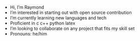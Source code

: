 - Hi, I’m Raymond
- I’m interested in starting out with open source contribution
- I’m currently learning new languages and tech
- Proficient in c c++ python latex
- I’m looking to collaborate on any project that fits my skill set
- Pronouns: he/him

<!---
raym293/raym293 is a ✨ special ✨ repository because its `README.md` (this file) appears on your GitHub profile.
You can click the Preview link to take a look at your changes.
--->
